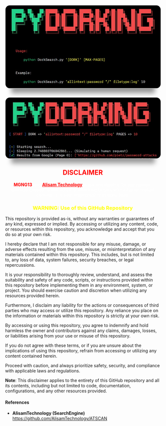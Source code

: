 <img style="margin-bottom: 25px;border-radius:15px; box-shadow: 0 35px 15px -20px rgba(0,0,0,.4); border: rgba(255,255,255,.2) solid 1px;" src="img/USE1.jpg">
<img style="border-radius:15px; box-shadow: 0 35px 15px -20px rgba(0,0,0,.4); border: rgba(255,255,255,.2) solid 1px;" src="img/USE2.jpg">

<h2 style="text-align:center; color:red;">DISCLAIMER</h2>
<p style="color:white; text-align:center;"><strong style="color:red;">MGNG13</strong> and <strong><a href="https://github.com/AlisamTechnology/ATSCAN" style="color:red;">Alisam Technology</a></strong> is not responsible for any misuse, damage caused by this script or attacking targets without prior mutual consent! It is your responsibility to obey laws!</p>
<h3 style="text-align:center; color:yellow;">WARNING: Use of this GitHub Repository</h3>

This repository is provided as-is, without any warranties or guarantees of any kind, expressed or implied. By accessing or utilizing any content, code, or resources within this repository, you acknowledge and accept that you do so at your own risk.

I hereby declare that I am not responsible for any misuse, damage, or adverse effects resulting from the use, misuse, or misinterpretation of any materials contained within this repository. This includes, but is not limited to, any loss of data, system failures, security breaches, or legal repercussions.

It is your responsibility to thoroughly review, understand, and assess the suitability and safety of any code, scripts, or instructions provided within this repository before implementing them in any environment, system, or project. You should exercise caution and discretion when utilizing any resources provided herein.

Furthermore, I disclaim any liability for the actions or consequences of third parties who may access or utilize this repository. Any reliance you place on the information or materials within this repository is strictly at your own risk.

By accessing or using this repository, you agree to indemnify and hold harmless the owner and contributors against any claims, damages, losses, or liabilities arising from your use or misuse of this repository.

If you do not agree with these terms, or if you are unsure about the implications of using this repository, refrain from accessing or utilizing any content contained herein.

Proceed with caution, and always prioritize safety, security, and compliance with applicable laws and regulations.

**Note**: This disclaimer applies to the entirety of this GitHub repository and all its contents, including but not limited to code, documentation, configurations, and any other resources provided.


<h4>References</h4>

- **AlisamTechnology (SearchEngine)**
    https://github.com/AlisamTechnology/ATSCAN